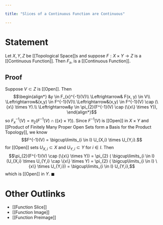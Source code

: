 ```yaml
---

title: "Slices of a Continuous Function are Continuous"

---
```

# Statement
Let $X,Y,Z$ be [[Topological Space]]s and suppose $F: X \times Y \to Z$ is a [[Continuous Function]]. Then $F_{x}$, is a [[Continuous Function]].

## Proof
Suppose $V \subset Z$ is [[Open]]. Then 
$$\begin{align*}
&y \in F_{x}^{-1}(V)\\
\Leftrightarrow& F(x, y) \in V\\
\Leftrightarrow&(x,y) \in F^{-1}(V)\\
\Leftrightarrow&(x,y) \in F^{-1}(V) \cap (\{x\} \times Y).\\
\Leftrightarrow&y \in \pi_{2}(F^{-1}(V) \cap (\{x\} \times Y)),
\end{align*}$$
so $F^{-1}_{x}(V) = \pi_{2}(F^{-1}(V) \cap (\{x\} \times Y))$. Since $F^{-1}(V)$ is [[Open]] in $X \times Y$ and [[Product of Finitely Many Proper Open Sets form a Basis for the Product Topology]], we know 
$$F^{-1}(V) = \bigcup\limits_{i \in I} U_{X,i} \times U_{Y,i}.$$
for [[Open]] sets $U_{X,i} \subset X$ and $U_{Y, i} \subset Y$ for $i \in I$. Then
$$\pi_{2}(F^{-1}(V) \cap (\{x\} \times Y)) = \pi_{2} ( \bigcup\limits_{i \in I} (U_{X,i} \times U_{Y,i} \cap \{x\} \times Y) = \pi_{2} ( \bigcup\limits_{i \in I} \{x\} \times U_{Y,i}) = \bigcup\limits_{i \in I} U_{Y,i},$$
which is [[Open]] in $Y$. $\blacksquare$

# Other Outlinks
- [[Function Slice]]
- [[Function Image]]
- [[Function Preimage]]
